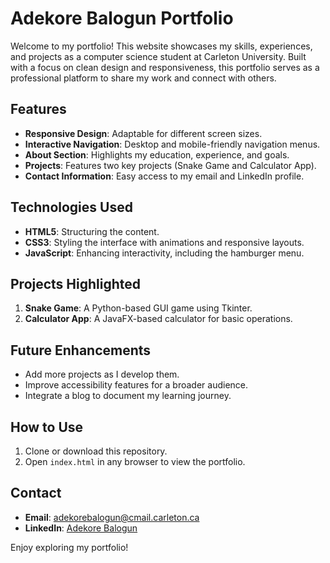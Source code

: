 # Adekore Balogun Portfolio

Welcome to my portfolio! This website showcases my skills, experiences, and projects as a computer science student at Carleton University. Built with a focus on clean design and responsiveness, this portfolio serves as a professional platform to share my work and connect with others.

## Features
- **Responsive Design**: Adaptable for different screen sizes.
- **Interactive Navigation**: Desktop and mobile-friendly navigation menus.
- **About Section**: Highlights my education, experience, and goals.
- **Projects**: Features two key projects (Snake Game and Calculator App).
- **Contact Information**: Easy access to my email and LinkedIn profile.

## Technologies Used
- **HTML5**: Structuring the content.
- **CSS3**: Styling the interface with animations and responsive layouts.
- **JavaScript**: Enhancing interactivity, including the hamburger menu.

## Projects Highlighted
1. **Snake Game**: A Python-based GUI game using Tkinter.
2. **Calculator App**: A JavaFX-based calculator for basic operations.

## Future Enhancements
- Add more projects as I develop them.
- Improve accessibility features for a broader audience.
- Integrate a blog to document my learning journey.

## How to Use
1. Clone or download this repository.
2. Open `index.html` in any browser to view the portfolio.

## Contact
- **Email**: [adekorebalogun@cmail.carleton.ca](mailto:adekorebalogun@cmail.carleton.ca)
- **LinkedIn**: [Adekore Balogun](https://www.linkedin.com/in/adekore-balogun-03b6a4224/)

Enjoy exploring my portfolio!
